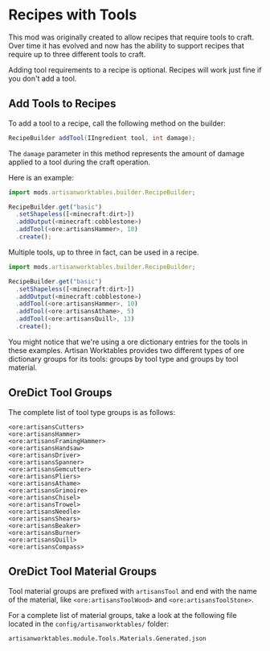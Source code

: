 # Recipes with Tools

This mod was originally created to allow recipes that require tools to craft. Over time it has evolved and now has the ability to support recipes that require up to three different tools to craft.

Adding tool requirements to a recipe is optional. Recipes will work just fine if you don't add a tool.

## Add Tools to Recipes

To add a tool to a recipe, call the following method on the builder:

```java
RecipeBuilder addTool(IIngredient tool, int damage);
```

The `damage` parameter in this method represents the amount of damage applied to a tool during the craft operation.

Here is an example:

```js
import mods.artisanworktables.builder.RecipeBuilder;

RecipeBuilder.get("basic")
  .setShapeless([<minecraft:dirt>])
  .addOutput(<minecraft:cobblestone>)
  .addTool(<ore:artisansHammer>, 10)
  .create();
```

Multiple tools, up to three in fact, can be used in a recipe.

```js
import mods.artisanworktables.builder.RecipeBuilder;

RecipeBuilder.get("basic")
  .setShapeless([<minecraft:dirt>])
  .addOutput(<minecraft:cobblestone>)
  .addTool(<ore:artisansHammer>, 10)
  .addTool(<ore:artisansAthame>, 5)
  .addTool(<ore:artisansQuill>, 13)
  .create();
```

You might notice that we're using a ore dictionary entries for the tools in these examples. Artisan Worktables provides two different types of ore dictionary groups for its tools: groups by tool type and groups by tool material.

## OreDict Tool Groups

The complete list of tool type groups is as follows:

```
<ore:artisansCutters>
<ore:artisansHammer>
<ore:artisansFramingHammer>
<ore:artisansHandsaw>
<ore:artisansDriver>
<ore:artisansSpanner>
<ore:artisansGemcutter>
<ore:artisansPliers>
<ore:artisansAthame>
<ore:artisansGrimoire>
<ore:artisansChisel>
<ore:artisansTrowel>
<ore:artisansNeedle>
<ore:artisansShears>
<ore:artisansBeaker>
<ore:artisansBurner>
<ore:artisansQuill>
<ore:artisansCompass>
```

## OreDict Tool Material Groups

Tool material groups are prefixed with `artisansTool` and end with the name of the material, like `<ore:artisansToolWood>` and `<ore:artisansToolStone>`.

For a complete list of material groups, take a look at the following file located in the `config/artisanworktables/` folder:

```
artisanworktables.module.Tools.Materials.Generated.json
```
